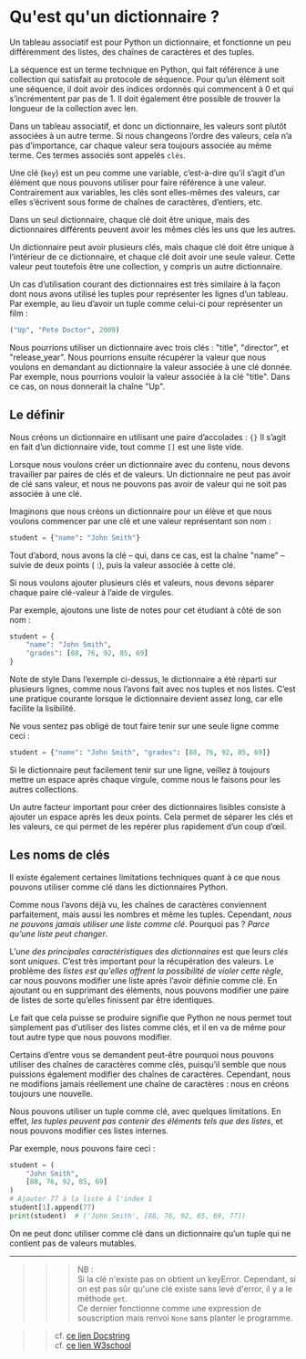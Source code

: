 # **Qu'est qu'un dictionnaire ?**

Un tableau associatif est pour Python un dictionnaire, et fonctionne un peu différemment des listes, des chaînes de caractères et des tuples.

La séquence est un terme technique en Python, qui fait référence à une collection qui satisfait au protocole de séquence. Pour qu’un élément soit une séquence, il doit avoir des indices ordonnés qui commencent à 0 et qui s’incrémentent par pas de 1. Il doit également être possible de trouver la longueur de la collection avec len.

Dans un tableau associatif, et donc un dictionnaire, les valeurs sont plutôt associées à un autre terme. Si nous changeons l’ordre des valeurs, cela n’a pas d’importance, car chaque valeur sera toujours associée au même terme. Ces termes associés sont appelés `clés`.

Une clé (`key`) est un peu comme une variable, c’est-à-dire qu’il s’agit d’un élément que nous pouvons utiliser pour faire référence à une valeur. Contrairement aux variables, les clés sont elles-mêmes des valeurs, car elles s’écrivent sous forme de chaînes de caractères, d’entiers, etc.

Dans un seul dictionnaire, chaque clé doit être unique, mais des dictionnaires différents peuvent avoir les mêmes clés les uns que les autres.

Un dictionnaire peut avoir plusieurs clés, mais chaque clé doit être unique à l’intérieur de ce dictionnaire, et chaque clé doit avoir une seule valeur. Cette valeur peut toutefois être une collection, y compris un autre dictionnaire.

Un cas d’utilisation courant des dictionnaires est très similaire à la façon dont nous avons utilisé les tuples pour représenter les lignes d’un tableau. Par exemple, au lieu d’avoir un tuple comme celui-ci pour représenter un film :
```py
("Up", "Pete Doctor", 2009)
```
Nous pourrions utiliser un dictionnaire avec trois clés : "title", "director", et "release_year". Nous pourrions ensuite récupérer la valeur que nous voulons en demandant au dictionnaire la valeur associée à une clé donnée. Par exemple, nous pourrions vouloir la valeur associée à la clé "title". Dans ce cas, on nous donnerait la chaîne "Up".

## **Le définir**

Nous créons un dictionnaire en utilisant une paire d’accolades : `{}`
Il s’agit en fait d’un dictionnaire vide, tout comme `[]` est une liste vide.

Lorsque nous voulons créer un dictionnaire avec du contenu, nous devons travailler par paires de clés et de valeurs. Un dictionnaire ne peut pas avoir de clé sans valeur, et nous ne pouvons pas avoir de valeur qui ne soit pas associée à une clé.

Imaginons que nous créons un dictionnaire pour un élève et que nous voulons commencer par une clé et une valeur représentant son nom :
```py
student = {"name": "John Smith"}
```
Tout d’abord, nous avons la clé – qui, dans ce cas, est la chaîne "name" – suivie de deux points ( :), puis la valeur associée à cette clé.

Si nous voulons ajouter plusieurs clés et valeurs, nous devons séparer chaque paire clé-valeur à l’aide de virgules.

Par exemple, ajoutons une liste de notes pour cet étudiant à côté de son nom :
```py
student = {
    "name": "John Smith",
    "grades": [88, 76, 92, 85, 69]
}
```
Note de style
Dans l’exemple ci-dessus, le dictionnaire a été réparti sur plusieurs lignes, comme nous l’avons fait avec nos tuples et nos listes. C’est une pratique courante lorsque le dictionnaire devient assez long, car elle facilite la lisibilité.

Ne vous sentez pas obligé de tout faire tenir sur une seule ligne comme ceci :
```py
student = {"name": "John Smith", "grades": [88, 76, 92, 85, 69]}
```
Si le dictionnaire peut facilement tenir sur une ligne, veillez à toujours mettre un espace après chaque virgule, comme nous le faisons pour les autres collections.

Un autre facteur important pour créer des dictionnaires lisibles consiste à ajouter un espace après les deux points. Cela permet de séparer les clés et les valeurs, ce qui permet de les repérer plus rapidement d’un coup d’œil.

## **Les noms de clés**

Il existe également certaines limitations techniques quant à ce que nous pouvons utiliser comme clé dans les dictionnaires Python.

Comme nous l’avons déjà vu, les chaînes de caractères conviennent parfaitement, mais aussi les nombres et même les tuples. Cependant, _nous ne pouvons jamais utiliser une liste comme clé_. Pourquoi pas ? _Parce qu’une liste peut changer_.

L’_une des principales caractéristiques des dictionnaires_ est que leurs _clés_ sont _uniques_. C’est très important pour la récupération des valeurs. Le problème des _listes est qu’elles offrent la possibilité de violer cette règle_, car nous pouvons modifier une liste après l’avoir définie comme clé. En ajoutant ou en supprimant des éléments, nous pouvons modifier une paire de listes de sorte qu’elles finissent par être identiques.

Le fait que cela puisse se produire signifie que Python ne nous permet tout simplement pas d’utiliser des listes comme clés, et il en va de même pour tout autre type que nous pouvons modifier.

Certains d’entre vous se demandent peut-être pourquoi nous pouvons utiliser des chaînes de caractères comme clés, puisqu’il semble que nous puissions également modifier des chaînes de caractères. Cependant, nous ne modifions jamais réellement une chaîne de caractères : nous en créons toujours une nouvelle.

Nous pouvons utiliser un tuple comme clé, avec quelques limitations. En effet, _les tuples peuvent pas contenir des éléments tels que des listes_, et nous pouvons modifier ces listes internes.

Par exemple, nous pouvons faire ceci :
```py
student = (
    "John Smith",
    [88, 76, 92, 85, 69]
)
# Ajouter 77 à la liste à l'index 1
student[1].append(77)
print(student)  # ('John Smith', [88, 76, 92, 85, 69, 77])
```
On ne peut donc utiliser comme clé dans un dictionnaire qu’un tuple qui ne contient pas de valeurs mutables.

___
>>> NB :  
Si la clé n'existe pas on obtient un keyError.
Cependant, si on est pas sûr qu'une clé existe sans levé d'error, il y a le méthode `get`.  
Ce dernier fonctionne comme une expression de souscription mais renvoi `None` sans planter le programme.

>> cf. [ce lien Docstring](https://www.docstring.fr/glossaire/dictionnaire/)  
cf. [ce lien W3school](https://www.w3schools.com/python/python_dictionaries.asp)